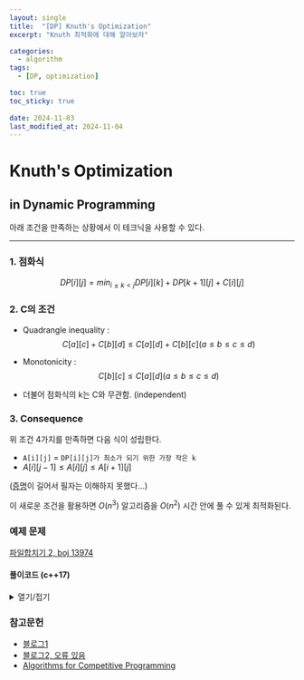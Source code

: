 ```yaml
---
layout: single     
title:  "[DP] Knuth's Optimization"
excerpt: "Knuth 최적화에 대해 알아보자"

categories:
  - algorithm
tags:
  - [DP, optimization]

toc: true
toc_sticky: true
 
date: 2024-11-03
last_modified_at: 2024-11-04
---
```


# Knuth's Optimization
## in Dynamic Programming

아래 조건을 만족하는 상황에서 이 테크닉을 사용할 수 있다.
***
### 1. 점화식
$$ DP[i][j]=min_{i≤k<j}​DP[i][k]+DP[k+1][j]+C[i][j] $$

### 2. C의 조건
- Quadrangle inequality : $$ C[a][c] + C[b][d] ≤ C[a][d] + C[b][c] (a ≤ b ≤ c ≤ d) $$
- Monotonicity : $$ C[b][c] ≤ C[a][d] (a ≤ b ≤ c ≤ d) $$

- 더불어 점화식의 k는 C와 무관함. (independent)

### 3. Consequence

위 조건 4가지를 만족하면 다음 식이 성립한다. 

- `A[i][j]` = `DP[i][j]가 최소가 되기 위한 가장 작은 k`
- $A[i][j-1] ≤ A[i][j] ≤ A[i+1][j]$ 

([증명](https://dl.acm.org/doi/10.1145/800141.804691)이 길어서 필자는 이해하지 못했다...)

이 새로운 조건을 활용하면 $O(n^3)$ 알고리즘을 $O(n^2)$ 시간 안에 풀 수 있게 최적화된다.

### 예제 문제
[파일합치기 2, boj 13974](https://www.acmicpc.net/problem/13974)

#### 풀이코드 (c++17)

<details>
  <summary>열기/접기</summary>
  <div markdown="1">
  - boj 13794에서 $C[a][b]$는 a부터 b번째 파일까지의 용량 합이므로 위 조건을 만족.
  
```cpp

#include <bits/stdc++.h>
#define fastio cin.tie(0)->sync_with_stdio(0)
const int INF = 0x7f7f7f7f;  

using namespace std;  

int arr[5010];
int sum[5010]; // arr는 저장용 sum은 C 계산용
int dp[5010][5010]; // (5000, vector<int>(5000))
int idx[5010][5010]; // 점화식의 k 저장
  

// D[i][j] = i+1번째부터 j번째까지의 누적합 최솟값
// 점화식 : dp[i][j] = min(dp[i][k] + dp[k][j]) + C[i][j], C가 i부터 j까지 1개씩 누적합
// 그러므로 D[i][j] = min(D[i][k] + D[k][j]) + C[i+1][j]
// C가 사각 부등식과 단조성을 만족하는 monge array이므로 크누스 최적화를 쓸 수 있다.


int main() {
    fastio;
    int t, k;  

    cin >> t;  

    while(t--) {
        cin >> k; 

        for (int i = 1; i <= k; i++){
            cin >> arr[i];
            sum[i] = sum[i-1] + arr[i]; // index : 1 ~ k
        }        

        for (int i = 1; i <= k; i++){
            dp[i-1][i] = 0;
            idx[i-1][i] = i;
        }        

  

        for (int i = 2; i <= k; i++) { // dp index 상의 거리 (실제 카드로는 1 차이부터 시작)
            for (int j = 0; j + i <= k; j++) { // j가 1번 인덱스
                dp[j][j+i] = INF;
                for (int x = idx[j][j+i-1]; x <= idx[j+1][j+i]; x++) { // knuth opt.
                    int tmp = dp[j][x] + dp[x][j+i] + sum[j+i]-sum[j];
                    if (dp[j][j+i] > tmp) {
                        dp[j][j+i] = tmp;
                        idx[j][j+i] = x;
                    }                        
                }
            }
        }            
        cout << dp[0][k] << endl;
    }
}
```
  </div>
</details>

### 참고문헌
- [블로그1](https://justicehui.github.io/hard-algorithm/2019/01/02/knuthOpt/)
- [블로그2, 오류 있음](https://suri78.tistory.com/16)
- [Algorithms for Competitive Programming](https://cp-algorithms.com/dynamic_programming/knuth-optimization.html)


